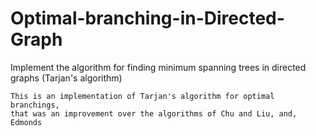# Optimal-branching-in-Directed-Graph
Implement the algorithm for finding minimum spanning trees in directed graphs (Tarjan's algorithm) 

    This is an implementation of Tarjan's algorithm for optimal branchings, 
    that was an improvement over the algorithms of Chu and Liu, and, Edmonds